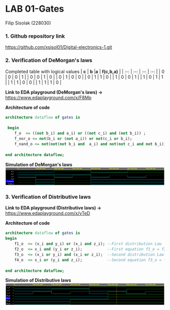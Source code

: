 # LAB 01-Gates
Filip Sisolak (228030)

### 1. Github repository link
https://github.com/xsisol01/Digital-electronics-1.git


### 2. Verification of DeMorgan's laws

Completed table with logical values
| **c** | **b** |**a** | **f(c,b,a)** |
| :-: | :-: | :-: | :-: |
| 0 | 0 | 0 | 1 |
| 0 | 0 | 1 | 0 |
| 0 | 1 | 0 | 0 |
| 0 | 1 | 1 | 0 |
| 1 | 0 | 0 | 1 |
| 1 | 0 | 1 | 1 |
| 1 | 1 | 0 | 0 |
| 1 | 1 | 1 | 0 |

**Link to EDA playground (DeMorgan's laws) ->**
https://www.edaplayground.com/x/F8Mp

**Architecture of code**
```vhdl
architecture dataflow of gates is

 begin
    f_o  <= ((not b_i) and a_i) or ((not c_i) and (not b_i)) ;
    f_nor_o <= not(b_i or (not a_i)) or not(c_i or b_i);
    f_nand_o <= not(not(not b_i and  a_i) and not(not c_i and not b_i));
  
end architecture dataflow;
```
**Simulation of DeMorgan's laws**
![Simulation of DeMorgan Laws](Images/DMLaws.PNG)

### 3. Verification of Distributive laws

**Link to EDA playground (Distributive laws) ->** 
https://www.edaplayground.com/x/vTeD

**Architecture of code**
```vhdl
architecture dataflow of gates is
begin
    f1_o  <= (x_i and y_i) or (x_i and z_i); --First distribution Law
    f2_o  <= x_i and (y_i or z_i);           --First equation f1_o = f2_o
    f3_o  <= (x_i or y_i) and (x_i or z_i);  --Second distribution Law
    f4_o  <= x_i or (y_i and z_i);           --Second equation f3_o = f4_o
     
end architecture dataflow;
```
**Simulation of Distributive laws**
![Simulation of DeMorgan Laws](Images/DISLaws.PNG)



